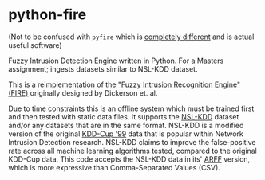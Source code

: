 python-fire
===========

(Not to be confused with `pyfire` which is
[completely different](https://github.com/mariano/pyfire) and is actual useful
software)

Fuzzy Intrusion Detection Engine written in Python. For a Masters assignment;
ingests datasets similar to NSL-KDD dataset.

This is a reimplementation of the
["Fuzzy Intrusion Recognition Engine"(FIRE)](http://home.engineering.iastate.edu/~julied/research/FIRE/)
originally designed by Dickerson et. al.

Due to time constraints this is an offline system which must be trained first
and then tested with static data files. It supports the
[NSL-KDD](http://nsl.cs.unb.ca/NSL-KDD/) dataset and/or any datasets that are in
the same format. NSL-KDD is a modified version of the original
[KDD-Cup '99](http://kdd.ics.uci.edu/databases/kddcup99/kddcup99.html) data that
is popular within Network Intrusion Detection research. NSL-KDD claims to
improve the false-positive rate across all machine learning algorithms tested,
compared to the original KDD-Cup data. This code accepts the NSL-KDD data in
its' [ARFF](http://weka.wikispaces.com/ARFF) version, which is more expressive
than Comma-Separated Values (CSV).


